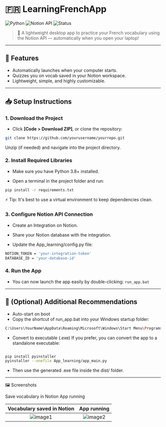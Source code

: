 # 🇫🇷 LearningFrenchApp

![Python](https://img.shields.io/badge/Python-3.8%2B-blue) ![Notion API](https://img.shields.io/badge/Notion-API-success) ![Status](https://img.shields.io/badge/Status-Active-brightgreen)

> 🧠 A lightweight desktop app to practice your French vocabulary using the Notion API — automatically when you open your laptop!

---

## 🚀 Features
- Automatically launches when your computer starts.
- Quizzes you on vocab saved in your Notion workspace.
- Lightweight, simple, and highly customizable.

---

## 📥 Setup Instructions

### 1. Download the Project
- Click **[Code > Download ZIP]**, or clone the repository:

```bash
git clone https://github.com/yourusername/yourrepo.git 
```

Unzip (if needed) and navigate into the project directory.

### 2. Install Required Libraries
- Make sure you have Python 3.8+ installed.

- Open a terminal in the project folder and run:

```bash
pip install -r requirements.txt
```

⚡ Tip: It's best to use a virtual environment to keep dependencies clean.

### 3. Configure Notion API Connection
- Create an Integration on Notion.

- Share your Notion database with the integration.

- Update the App_learning/config.py file:

```bash
NOTION_TOKEN = 'your-integration-token'
DATABASE_ID = 'your-database-id'
```


### 4. Run the App
- You can now launch the app easily by double-clicking: ` run_app.bat `
---
## 🔧 (Optional) Additional Recommendations
- Auto-start on boot
- Copy the shortcut of run_app.bat into your Windows startup folder:

```bash
C:\Users\YourName\AppData\Roaming\Microsoft\Windows\Start Menu\Programs\Startup
```
- Convert to executable (.exe)
If you prefer, you can convert the app to a standalone executable:

```bash

pip install pyinstaller
pyinstaller --onefile App_learning/app_main.py
```
- Then use the generated .exe file inside the dist/ folder.
---
🖼️ Screenshots

Save vocabulary in Notion	App running



| Vocabulary saved in Notion | App running |
| :---------------------: | :---------: |
| ![image1](https://github.com/user-attachments/assets/146840cf-8b14-466f-848d-ee703fd48719) | ![image2](https://github.com/user-attachments/assets/f1039940-4cc4-461e-b535-994bd1b15024) |

